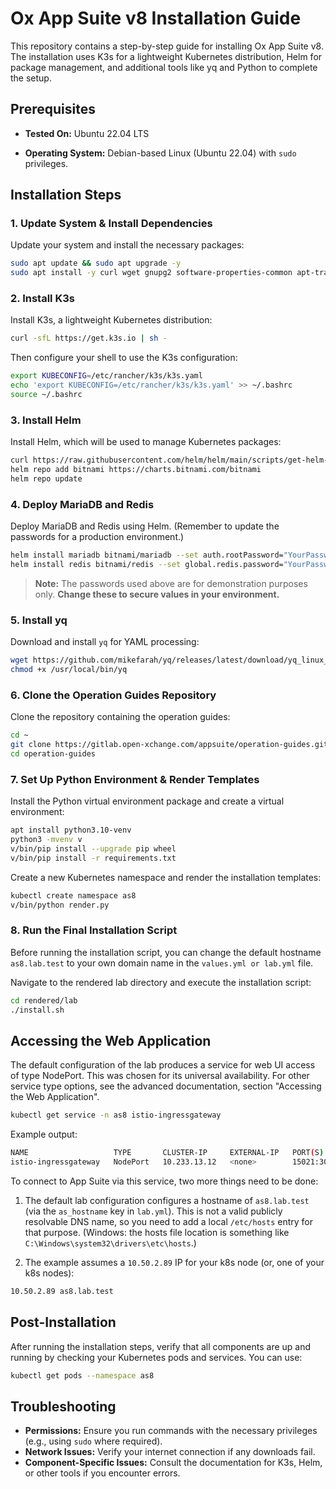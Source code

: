 # Ox App Suite v8 Installation Guide

This repository contains a step-by-step guide for installing Ox App Suite v8. The installation uses K3s for a lightweight Kubernetes distribution, Helm for package management, and additional tools like yq and Python to complete the setup.

## Prerequisites

- **Tested On:** Ubuntu 22.04 LTS

- **Operating System:** Debian-based Linux (Ubuntu 22.04) with `sudo` privileges.

## Installation Steps

### 1. Update System & Install Dependencies

Update your system and install the necessary packages:

```bash
sudo apt update && sudo apt upgrade -y
sudo apt install -y curl wget gnupg2 software-properties-common apt-transport-https ca-certificates lsb-release
```

### 2. Install K3s

Install K3s, a lightweight Kubernetes distribution:

```bash
curl -sfL https://get.k3s.io | sh -
```

Then configure your shell to use the K3s configuration:

```bash
export KUBECONFIG=/etc/rancher/k3s/k3s.yaml
echo 'export KUBECONFIG=/etc/rancher/k3s/k3s.yaml' >> ~/.bashrc
source ~/.bashrc
```

### 3. Install Helm

Install Helm, which will be used to manage Kubernetes packages:

```bash
curl https://raw.githubusercontent.com/helm/helm/main/scripts/get-helm-3 | bash
helm repo add bitnami https://charts.bitnami.com/bitnami
helm repo update
```

### 4. Deploy MariaDB and Redis

Deploy MariaDB and Redis using Helm. (Remember to update the passwords for a production environment.)

```bash
helm install mariadb bitnami/mariadb --set auth.rootPassword="YourPassword"
helm install redis bitnami/redis --set global.redis.password="YourPassword"
```

> **Note:** The passwords used above are for demonstration purposes only. **Change these to secure values in your environment.**

### 5. Install yq

Download and install `yq` for YAML processing:

```bash
wget https://github.com/mikefarah/yq/releases/latest/download/yq_linux_amd64 -O /usr/local/bin/yq
chmod +x /usr/local/bin/yq
```

### 6. Clone the Operation Guides Repository

Clone the repository containing the operation guides:

```bash
cd ~
git clone https://gitlab.open-xchange.com/appsuite/operation-guides.git
cd operation-guides
```

### 7. Set Up Python Environment & Render Templates

Install the Python virtual environment package and create a virtual environment:

```bash
apt install python3.10-venv
python3 -mvenv v
v/bin/pip install --upgrade pip wheel
v/bin/pip install -r requirements.txt
```

Create a new Kubernetes namespace and render the installation templates:

```bash
kubectl create namespace as8
v/bin/python render.py
```

### 8. Run the Final Installation Script

Before running the installation script, you can change the default hostname `as8.lab.test` to your own domain name in the `values.yml or lab.yml` file.

Navigate to the rendered lab directory and execute the installation script:

```bash
cd rendered/lab
./install.sh
```
## Accessing the Web Application

The default configuration of the lab produces a service for web UI access of type NodePort. This was chosen for its universal availability. For other service type options, see the advanced documentation, section "Accessing the Web Application".

```bash
kubectl get service -n as8 istio-ingressgateway
```

Example output:

```bash
NAME                   TYPE       CLUSTER-IP     EXTERNAL-IP   PORT(S)                                      AGE
istio-ingressgateway   NodePort   10.233.13.12   <none>        15021:30021/TCP,80:30080/TCP,443:30443/TCP   18m
```

To connect to App Suite via this service, two more things need to be done:

1. The default lab configuration configures a hostname of `as8.lab.test` (via the `as_hostname` key in `lab.yml`). This is not a valid publicly resolvable DNS name, so you need to add a local `/etc/hosts` entry for that purpose. (Windows: the hosts file location is something like `C:\Windows\system32\drivers\etc\hosts`.)

2. The example assumes a `10.50.2.89` IP for your k8s node (or, one of your k8s nodes):

```bash
10.50.2.89 as8.lab.test
```

## Post-Installation

After running the installation steps, verify that all components are up and running by checking your Kubernetes pods and services. You can use:

```bash
kubectl get pods --namespace as8
```

## Troubleshooting

- **Permissions:** Ensure you run commands with the necessary privileges (e.g., using `sudo` where required).
- **Network Issues:** Verify your internet connection if any downloads fail.
- **Component-Specific Issues:** Consult the documentation for K3s, Helm, or other tools if you encounter errors.
